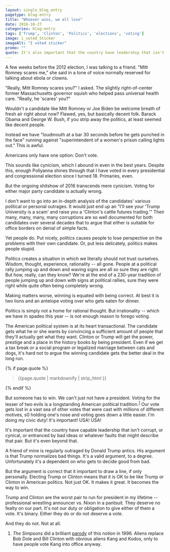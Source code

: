 ```yaml
---
layout: single_blog_entry
pagetype: blog-entry
title: "Whoever wins, we all lose"
date: 2016-10-27
categories: blog-entry
tags: ['Trump', 'Clinton', 'Politics', 'elections', 'voting']
image: i_voted_Sticker
imageAlt: "I voted sticker"
promo: ""
quote: It's also important that the country have leadership that isn't corrupt, or cynical, or entranced by bad ideas or whatever faults that might describe that pair.
---  
```


A few weeks before the 2012 election, I was talking to a friend. "Mitt Romney scares me," she said in a tone of voice normally reserved for talking about ebola or clowns.

"Really, Mitt Romney scares you?" I asked. The slightly right-of-center former Massachusetts governor squish who helped pass universal health care. "Really, he 'scares' you?"

Wouldn't a candidate like Mitt Romney or Joe Biden be welcome breath of fresh air right about now? Flawed, yes, but basically decent folk. Barack Obama and George W. Bush, if you strip away the politics, at least seemed like decent people.

Instead we have "loudmouth at a bar 30 seconds before he gets punched in the face" running against "superintendent of a women's prison calling lights out." This is awful.

Americans only have one option: Don't vote.

This sounds like cynicism, which I abound in even in the best years. Despite this, enough Pollyanna shines through that I have voted in every presidential and congressional election since I turned 18. Primaries, even.

But the ongoing shitshow of 2016 transcends mere cynicism. Voting for either major party candidate is actually wrong.

I don't want to go into an in-depth analysis of the candidates' various political or personal outrages. It would just end up an "I'll see your 'Trump University is a scam' and raise you a 'Clinton's cattle futures trading.'" Their many, many, many, many corruptions are so well documented for both candidates over several decades that to argue that either is suitable for office borders on denial of simple facts.

Yet people do. Put nicely, politics causes people to lose perspective on the problems with their own candidate. Or, put less delicately, politics makes people stupid.

Politics creates a situation in which we literally should not trust ourselves. Wisdom, thought, experience, rationality -- all gone. People at a political rally jumping up and down and waving signs are all so sure they are right. But how, really, can they know? We're at the end of a 230-year tradition of people jumping up and down with signs at political rallies, sure they were right while quite often being completely wrong.

Making matters worse, winning is equated with being correct. At best it is two lions and an antelope voting over who gets eaten for dinner.

Politics is simply not a home for rational thought. But irrationality -- which we have in spades this year -- is not enough reason to forego voting.

The American political system is at its heart transactional. The candidate gets what he or she wants by convincing a sufficient amount of people that they'll actually get what they want. Clinton or Trump will get the power, prestige and a place in the history books by being president. Even if we get a tax break or a social program or legalized marriage between cats and dogs, it's hard not to argue the winning candidate gets the better deal in the long run.

{% if page.quote %}
  <aside class="blog-pullquote">
  <blockquote>{{page.quote | markdownify | strip_html }}</blockquote>
  </aside>
{% endif %}

But someone has to win. We can't just not have a president. Voting for the lesser of two evils is a longstanding American political tradition.<sup>[1][1]</sup> Our vote gets lost in a vast sea of other votes that were cast with millions of different motives, s0 holding one's nose and voting goes down a little easier. I'm doing my civic duty! It's important! USA! USA!

It's important that the country have capable leadership that isn't corrupt, or cynical, or entranced by bad ideas or whatever faults that might describe that pair. But it's even beyond that.

A friend of mine is regularly outraged by Donald Trump antics. His argument is that Trump normalizes bad things. It's a valid argument, to a degree. Unfortunately it's a dependent on who gets to decide good from bad.

But the argument is correct that it important to draw a line, if only personally. Electing Trump or Clinton means that it is OK to be like Trump or Clinton in American politics. Not just OK. It makes it great. It becomes the way to win.

Trump and Clinton are the worst pair to run for president in my lifetime -- professional wrestling announcer vs. Nixon in a pantsuit. They deserve no fealty on our part. It's not our duty or obligation to give either of them a vote. It's binary. Either they do or do not deserve a vote.

And they do not. Not at all.


1. <span id="footnote-one-voting">*The Simpsons* did a brilliant [parody][4] of this notion in 1996. Aliens replace Bob Dole and Bill Clinton with obvious aliens Kang and Kodos, only to have people vote Kang into office anyway.</span>


[1]:#footnote-one-voting
[4]:https://vimeo.com/170239963
